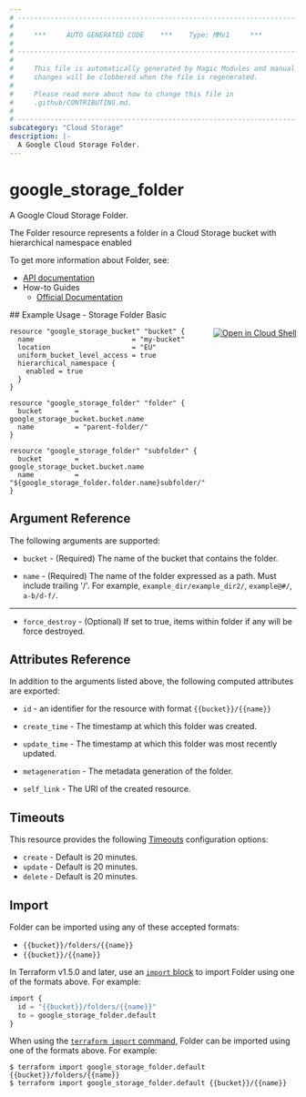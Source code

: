 ```yaml
---
# ----------------------------------------------------------------------------
#
#     ***     AUTO GENERATED CODE    ***    Type: MMv1     ***
#
# ----------------------------------------------------------------------------
#
#     This file is automatically generated by Magic Modules and manual
#     changes will be clobbered when the file is regenerated.
#
#     Please read more about how to change this file in
#     .github/CONTRIBUTING.md.
#
# ----------------------------------------------------------------------------
subcategory: "Cloud Storage"
description: |-
  A Google Cloud Storage Folder.
---
```


# google_storage_folder

A Google Cloud Storage Folder.

The Folder resource represents a folder in a Cloud Storage bucket with hierarchical namespace enabled


To get more information about Folder, see:

* [API documentation](https://cloud.google.com/storage/docs/json_api/v1/folders)
* How-to Guides
    * [Official Documentation](https://cloud.google.com/storage/docs/folders-overview)

<div class = "oics-button" style="float: right; margin: 0 0 -15px">
  <a href="https://console.cloud.google.com/cloudshell/open?cloudshell_git_repo=https%3A%2F%2Fgithub.com%2Fterraform-google-modules%2Fdocs-examples.git&cloudshell_image=gcr.io%2Fcloudshell-images%2Fcloudshell%3Alatest&cloudshell_print=.%2Fmotd&cloudshell_tutorial=.%2Ftutorial.md&cloudshell_working_dir=storage_folder_basic&open_in_editor=main.tf" target="_blank">
    <img alt="Open in Cloud Shell" src="//gstatic.com/cloudssh/images/open-btn.svg" style="max-height: 44px; margin: 32px auto; max-width: 100%;">
  </a>
</div>
## Example Usage - Storage Folder Basic


```hcl
resource "google_storage_bucket" "bucket" {
  name                        = "my-bucket"
  location                    = "EU"
  uniform_bucket_level_access = true
  hierarchical_namespace {
    enabled = true
  }
}

resource "google_storage_folder" "folder" {
  bucket        = google_storage_bucket.bucket.name
  name          = "parent-folder/"
}

resource "google_storage_folder" "subfolder" {
  bucket        = google_storage_bucket.bucket.name
  name          = "${google_storage_folder.folder.name}subfolder/"
}
```

## Argument Reference

The following arguments are supported:


* `bucket` -
  (Required)
  The name of the bucket that contains the folder.

* `name` -
  (Required)
  The name of the folder expressed as a path. Must include
  trailing '/'. For example, `example_dir/example_dir2/`, `example@#/`, `a-b/d-f/`.


- - -


* `force_destroy` - (Optional) If set to true, items within folder if any will be force destroyed.

## Attributes Reference

In addition to the arguments listed above, the following computed attributes are exported:

* `id` - an identifier for the resource with format `{{bucket}}/{{name}}`

* `create_time` -
  The timestamp at which this folder was created.

* `update_time` -
  The timestamp at which this folder was most recently updated.

* `metageneration` -
  The metadata generation of the folder.
* `self_link` - The URI of the created resource.


## Timeouts

This resource provides the following
[Timeouts](https://developer.hashicorp.com/terraform/plugin/sdkv2/resources/retries-and-customizable-timeouts) configuration options:

- `create` - Default is 20 minutes.
- `update` - Default is 20 minutes.
- `delete` - Default is 20 minutes.

## Import


Folder can be imported using any of these accepted formats:

* `{{bucket}}/folders/{{name}}`
* `{{bucket}}/{{name}}`


In Terraform v1.5.0 and later, use an [`import` block](https://developer.hashicorp.com/terraform/language/import) to import Folder using one of the formats above. For example:

```tf
import {
  id = "{{bucket}}/folders/{{name}}"
  to = google_storage_folder.default
}
```

When using the [`terraform import` command](https://developer.hashicorp.com/terraform/cli/commands/import), Folder can be imported using one of the formats above. For example:

```
$ terraform import google_storage_folder.default {{bucket}}/folders/{{name}}
$ terraform import google_storage_folder.default {{bucket}}/{{name}}
```
